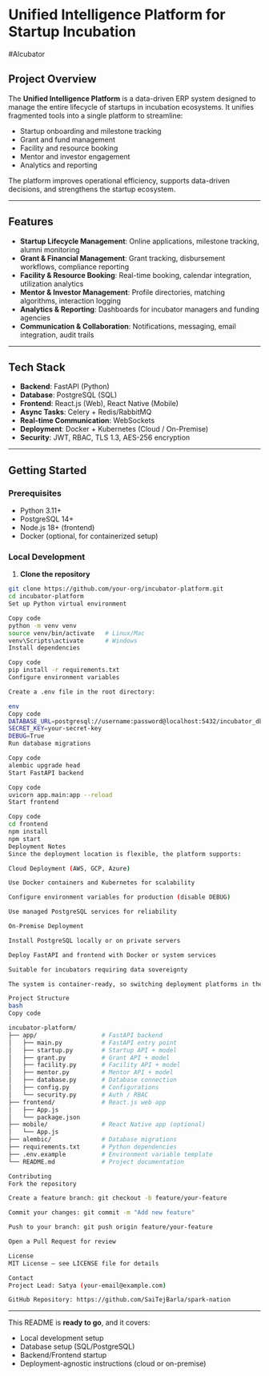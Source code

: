 # Unified Intelligence Platform for Startup Incubation
#Alcubator
## Project Overview

The **Unified Intelligence Platform** is a data-driven ERP system designed to manage the entire lifecycle of startups in incubation ecosystems. It unifies fragmented tools into a single platform to streamline:

- Startup onboarding and milestone tracking
- Grant and fund management
- Facility and resource booking
- Mentor and investor engagement
- Analytics and reporting

The platform improves operational efficiency, supports data-driven decisions, and strengthens the startup ecosystem.

---

## Features

- **Startup Lifecycle Management**: Online applications, milestone tracking, alumni monitoring  
- **Grant & Financial Management**: Grant tracking, disbursement workflows, compliance reporting  
- **Facility & Resource Booking**: Real-time booking, calendar integration, utilization analytics  
- **Mentor & Investor Management**: Profile directories, matching algorithms, interaction logging  
- **Analytics & Reporting**: Dashboards for incubator managers and funding agencies  
- **Communication & Collaboration**: Notifications, messaging, email integration, audit trails  

---

## Tech Stack

- **Backend**: FastAPI (Python)  
- **Database**: PostgreSQL (SQL)  
- **Frontend**: React.js (Web), React Native (Mobile)  
- **Async Tasks**: Celery + Redis/RabbitMQ  
- **Real-time Communication**: WebSockets  
- **Deployment**: Docker + Kubernetes (Cloud / On-Premise)  
- **Security**: JWT, RBAC, TLS 1.3, AES-256 encryption  

---

## Getting Started

### Prerequisites

- Python 3.11+  
- PostgreSQL 14+  
- Node.js 18+ (frontend)  
- Docker (optional, for containerized setup)  

### Local Development

1. **Clone the repository**

```bash
git clone https://github.com/your-org/incubator-platform.git
cd incubator-platform
Set up Python virtual environment
```
```bash
Copy code
python -m venv venv
source venv/bin/activate   # Linux/Mac
venv\Scripts\activate      # Windows
Install dependencies
```
```bash
Copy code
pip install -r requirements.txt
Configure environment variables

Create a .env file in the root directory:

env
Copy code
DATABASE_URL=postgresql://username:password@localhost:5432/incubator_db
SECRET_KEY=your-secret-key
DEBUG=True
Run database migrations
```
```bash
Copy code
alembic upgrade head
Start FastAPI backend
```
```bash
Copy code
uvicorn app.main:app --reload
Start frontend
```
```bash
Copy code
cd frontend
npm install
npm start
Deployment Notes
Since the deployment location is flexible, the platform supports:

Cloud Deployment (AWS, GCP, Azure)

Use Docker containers and Kubernetes for scalability

Configure environment variables for production (disable DEBUG)

Use managed PostgreSQL services for reliability

On-Premise Deployment

Install PostgreSQL locally or on private servers

Deploy FastAPI and frontend with Docker or system services

Suitable for incubators requiring data sovereignty

The system is container-ready, so switching deployment platforms in the future is straightforward.

Project Structure
bash
Copy code

incubator-platform/
├── app/                  # FastAPI backend
│   ├── main.py           # FastAPI entry point
│   ├── startup.py        # Startup API + model
│   ├── grant.py          # Grant API + model
│   ├── facility.py       # Facility API + model
│   ├── mentor.py         # Mentor API + model
│   ├── database.py       # Database connection
│   ├── config.py         # Configurations
│   └── security.py       # Auth / RBAC
├── frontend/             # React.js web app
│   ├── App.js
│   └── package.json
├── mobile/               # React Native app (optional)
│   └── App.js
├── alembic/              # Database migrations
├── requirements.txt      # Python dependencies
├── .env.example          # Environment variable template
└── README.md             # Project documentation

Contributing
Fork the repository

Create a feature branch: git checkout -b feature/your-feature

Commit your changes: git commit -m "Add new feature"

Push to your branch: git push origin feature/your-feature

Open a Pull Request for review

License
MIT License – see LICENSE file for details

Contact
Project Lead: Satya (your-email@example.com)

GitHub Repository: https://github.com/SaiTejBarla/spark-nation

```
---

This README is **ready to go**, and it covers:  

- Local development setup  
- Database setup (SQL/PostgreSQL)  
- Backend/Frontend startup  
- Deployment-agnostic instructions (cloud or on-premise)  









